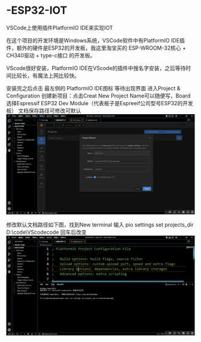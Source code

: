 # -ESP32-IOT
VSCode上使用插件PlatformIO IDE来实现IOT

在这个项目的开发环境是Windows系统，VSCode软件中有PlatformIO IDE插件，额外的硬件是ESP32的开发板，我这里淘宝买的 ESP-WROOM-32核心 + CH340驱动 + type-c接口 的开发板。

VScode很好安装，PlatformIO IDE在VScode的插件中搜名字安装，之后等待时间比较长，有魔法上网比较快。

安装完之后点击 最左侧的 PlatformIO IDE图标
等待出现界面
进入Project & Configuration 
创建新项目：点击Creat New Project
Name可以随便写，Board选择Espressif ESP32 Dev Module（代表板子是Espreeif公司型号ESP32的开发板）
文档保存路径可修改可默认
![image](创建新项目.png)

修改默认文档路径如下图，找到New terminal 输入 pio settings set projects_dir D:\code\VScodecode 回车后改变
![image](修改默认文档路径.png)


